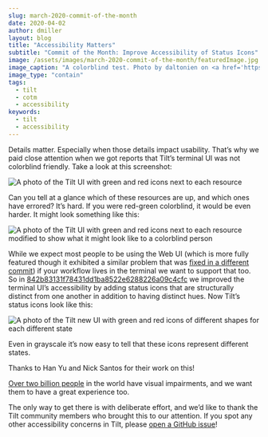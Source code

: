 ```yaml
---
slug: march-2020-commit-of-the-month
date: 2020-04-02
author: dmiller
layout: blog
title: "Accessibility Matters"
subtitle: "Commit of the Month: Improve Accessibility of Status Icons"
image: /assets/images/march-2020-commit-of-the-month/featuredImage.jpg
image_caption: "A colorblind test. Photo by daltonien on <a href='https://flickr.com/photos/nicolasdumond79/13782659973'>Flickr</a>."
image_type: "contain"
tags:
  - tilt
  - cotm
  - accessibility
keywords:
  - tilt
  - accessibility
---
```


Details matter. Especially when those details impact usability. That’s why we paid close attention when we got reports that Tilt’s terminal UI was not colorblind friendly. Take a look at this screenshot:

![A photo of the Tilt UI with green and red icons next to each resource](/assets/images/march-2020-commit-of-the-month/colorblind1.png)

Can you tell at a glance which of these resources are up, and which ones have errored? It’s hard. If you were red-green colorblind, it would be even harder. It might look something like this:

![A photo of the Tilt UI with green and red icons next to each resource modified to show what it might look like to a colorblind person](/assets/images/march-2020-commit-of-the-month/colorblind1-mod.png)

While we expect most people to be using the Web UI (which is more fully featured though it exhibited a similar problem that was [fixed in a different commit](https://github.com/windmilleng/tilt/commit/0c1985c3e2ddeeedce7fb5633753d23730887f62)) if your workflow lives in the terminal we want to support that too. So in [842b83131f78431dd1ba8522e6288226a09c4cfc](https://github.com/windmilleng/tilt/commit/842b83131f78431dd1ba8522e6288226a09c4cfc) we improved the terminal UI’s accessibility by adding status icons that are structurally distinct from one another in addition to having distinct hues. Now Tilt’s status icons look like this:

![A photo of the Tilt new UI with green and red icons of different shapes for each different state](/assets/images/march-2020-commit-of-the-month/now.png)

Even in grayscale it’s now easy to tell that these icons represent different states.

Thanks to Han Yu and Nick Santos for their work on this! 

[Over two billion people](https://www.who.int/news-room/fact-sheets/detail/blindness-and-visual-impairment) in the world have visual impairments, and we want them to have a great experience too. 

The only way to get there is with deliberate effort, and we’d like to thank the Tilt community members who brought this to our attention. If you spot any other accessibility concerns in Tilt, please [open a GitHub issue](https://github.com/windmilleng/tilt/issues/new)!
